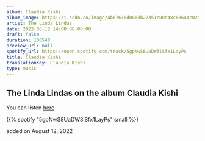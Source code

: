 ```yaml
---
album: Claudia Kishi
album_image: https://i.scdn.co/image/ab67616d0000b27351c00d48c686a4c02a6d2777
artist: The Linda Lindas
date: 2022-08-12 14:08:08+00:00
draft: false
duration: 100540
preview_url: null
spotify_url: https://open.spotify.com/track/5gpNwS8UaDW3lSfx1LayPs
title: Claudia Kishi
translationKey: Claudia Kishi
type: music
---
```


## The Linda Lindas on the album Claudia Kishi

You can listen [here](https://open.spotify.com/track/5gpNwS8UaDW3lSfx1LayPs)

{{% spotify "5gpNwS8UaDW3lSfx1LayPs" small %}}

added on August 12, 2022